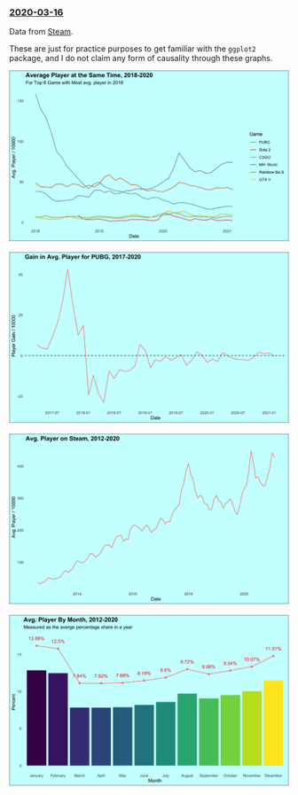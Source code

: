 ### [2020-03-16](https://github.com/YiSu2000/TidyTuesday/blob/main/code/2021-03-02.Rmd)

Data from [Steam](https://www.kaggle.com/michau96/popularity-of-games-on-steam).

These are just for practice purposes to get familiar with the `ggplot2` package, and I do not claim any form of causality through these graphs.

![./Graphs/2021-03-16/game_top6.png](https://github.com/YiSu2000/TidyTuesday/blob/main/Graphs/2021-03-16/game_top6.png)<br><br> 
![./Graphs/2021-03-16/PUBG.png](https://github.com/YiSu2000/TidyTuesday/blob/main/Graphs/2021-03-16/PUBG.png)<br><br> 
![./Graphs/2021-03-16/total_steam.png](https://github.com/YiSu2000/TidyTuesday/blob/main/Graphs/2021-03-16/total_steam.png)<br><br> 
![./Graphs/2021-03-16/monthly.png](https://github.com/YiSu2000/TidyTuesday/blob/main/Graphs/2021-03-16/monthly.png)<br><br> 